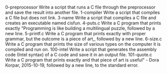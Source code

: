 0-preprocessor Write a script that runs a C file through the preprocessor and save the result into another file.
1-compiler Write a script that compiles a C file but does not link.
3-name Write a script that compiles a C file and creates an executable named cisfun.
4-puts.c Write a C program that prints exactly "Programming is like building a multilingual puzzle, followed by a new line.
5-printf.c Write a C program that prints exactly with proper grammar, but the outcome is a piece of art,, followed by a new line.
6-size.c Write a C program that prints the size of various types on the computer it is compiled and run on.
100-intel Write a script that generates the assembly code (Intel syntax) of a C code and save it in an output file.
101-quote.c Write a C program that prints exactly and that piece of art is useful" - Dora Korpar, 2015-10-19, followed by a new line, to the standard error.
